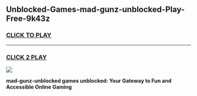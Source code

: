 
## Unblocked-Games-mad-gunz-unblocked-Play-Free-9k43z
<h3>
<a href="https://premium76.site?title=mad-gunz-unblocked&ref=23A">CLICK TO PLAY</a></h3>
<hr>

<h3>
<a href="https://premium76.site?title=mad-gunz-unblocked&ref=23A">CLICK 2 PLAY</a>
  
</h3>

<a href="https://premium76.site?title=mad-gunz-unblocked&ref=23A"><img src="https://clearcache.store/games.png"></a>


**mad-gunz-unblocked games unblocked: Your Gateway to Fun and Accessible Online Gaming**
